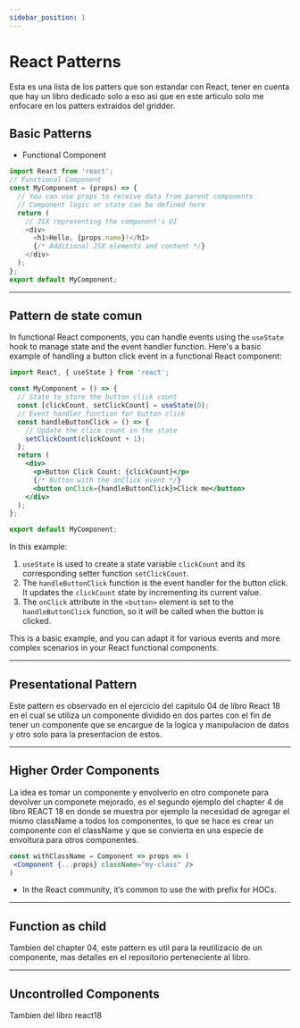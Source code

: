 ```yaml
---
sidebar_position: 1
---
```


# React Patterns

Esta es una lista de los patters que son estandar con React, tener en cuenta que hay un libro dedicado solo a eso asi que en este articulo solo me enfocare en los patters extraidos del gridder.

## Basic Patterns

- Functional Component

```javascript
import React from 'react';
// Functional Component
const MyComponent = (props) => {
  // You can use props to receive data from parent components
  // Component logic or state can be defined here
  return (
    // JSX representing the component's UI
    <div>
      <h1>Hello, {props.name}!</h1>
      {/* Additional JSX elements and content */}
    </div>
  );
};
export default MyComponent;
```

***

## Pattern de state comun

In functional React components, you can handle events using the `useState` hook to manage state and the event handler function. Here's a basic example of handling a button click event in a functional React component:

```jsx
import React, { useState } from 'react';

const MyComponent = () => {
  // State to store the button click count
  const [clickCount, setClickCount] = useState(0);
  // Event handler function for button click
  const handleButtonClick = () => {
    // Update the click count in the state
    setClickCount(clickCount + 1);
  };
  return (
    <div>
      <p>Button Click Count: {clickCount}</p>
      {/* Button with the onClick event */}
      <button onClick={handleButtonClick}>Click me</button>
    </div>
  );
};

export default MyComponent;
```

In this example:

1. `useState` is used to create a state variable `clickCount` and its corresponding setter function `setClickCount`.
2. The `handleButtonClick` function is the event handler for the button click. It updates the `clickCount` state by incrementing its current value.
3. The `onClick` attribute in the `<button>` element is set to the `handleButtonClick` function, so it will be called when the button is clicked.

This is a basic example, and you can adapt it for various events and more complex scenarios in your React functional components.

***

## Presentational Pattern

Este pattern es observado en el ejercicio del capitulo 04 de libro React 18 en el cual se utiliza un componente dividido en dos partes con el fin de tener un componente que se encargue de la logica y manipulacion de datos y otro solo para la presentacion de estos.

***

## Higher Order Components

La idea es tomar un componente y envolverlo en otro componete para devolver un componete mejorado, es el segundo ejemplo del chapter 4 de libro REACT 18 en donde se muestra por ejemplo la necesidad de agregar el mismo className a todos los componentes, lo que se hace es crear un componente con el className y que se convierta en una especie de envoltura para otros componentes.

```jsx
const withClassName = Component => props => (
 <Component {...props} className="my-class" />
)
```

- In the React community, it’s common to use the with prefix for HOCs.

***

## Function as child

Tambien del chapter 04, este pattern es util para la reutilizacio de un componente, mas detalles en el repositorio perteneciente al libro.

***

## Uncontrolled Components

Tambien del libro react18
